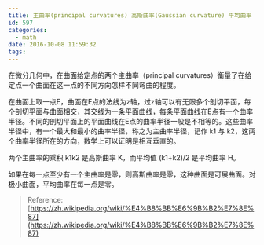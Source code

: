 ```yaml
---
title: 主曲率(principal curvatures) 高斯曲率(Gaussian curvature) 平均曲率 (mean curvature)
id: 597
categories:
  - math
date: 2016-10-08 11:59:32
tags:
---
```


在微分几何中，在曲面给定点的两个主曲率（principal curvatures）衡量了在给定点一个曲面在这一点的不同方向怎样不同弯曲的程度。

在曲面上取一点E，曲面在E点的法线为z轴，过z轴可以有无限多个剖切平面，每个剖切平面与曲面相交，其交线为一条平面曲线，每条平面曲线在E点有一个曲率半径。不同的剖切平面上的平面曲线在E点的曲率半径一般是不相等的。这些曲率半径中，有一个最大和最小的曲率半径，称之为主曲率半径，记作 k1 与 k2，这两个曲率半径所在的方向，数学上可以证明是相互垂直的。

两个主曲率的乘积 k1k2 是高斯曲率 K，而平均值 (k1+k2)/2 是平均曲率 H。

如果在每一点至少有一个主曲率是零，则高斯曲率是零，这种曲面是可展曲面。对极小曲面，平均曲率在每一点是零。

> Reference:[https://zh.wikipedia.org/wiki/%E4%B8%BB%E6%9B%B2%E7%8E%87](https://zh.wikipedia.org/wiki/%E4%B8%BB%E6%9B%B2%E7%8E%87)